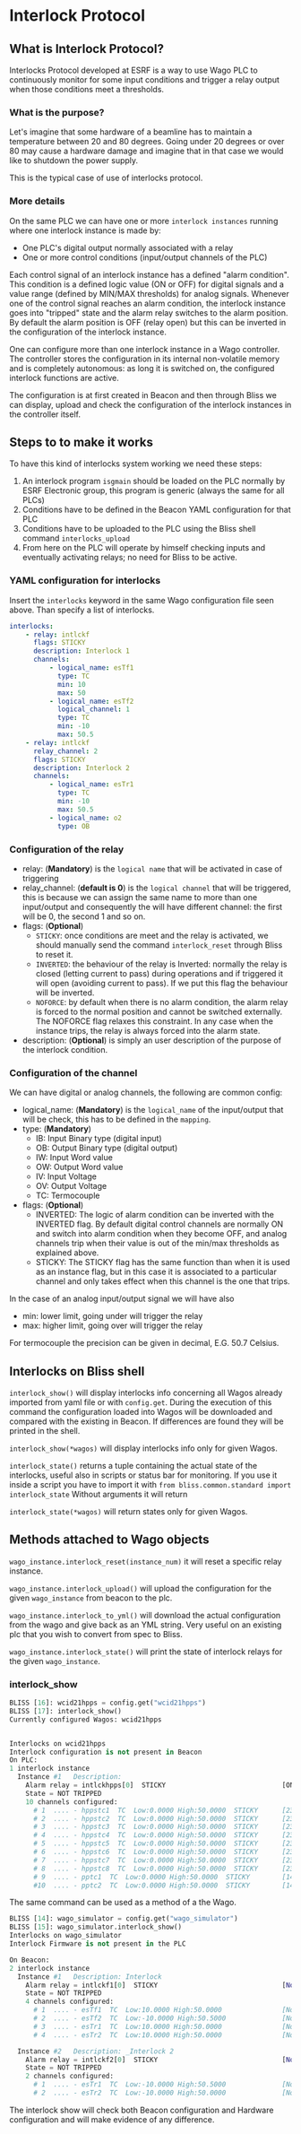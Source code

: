 
# Interlock Protocol

## What is Interlock Protocol? ##

Interlocks Protocol developed at ESRF is a way to use Wago PLC to continuously monitor for some input conditions and
trigger a relay output when those conditions meet a thresholds.

### What is the purpose? ###

Let's imagine that some hardware of a beamline has to maintain a temperature between 20 and 80 degrees.
Going under 20 degrees or over 80 may cause a hardware damage and imagine that in that case we would like to shutdown the power supply.

This is the typical case of use of interlocks protocol.

### More details ###

On the same PLC we can have one or more `interlock instances` running where one interlock instance is made by:

* One PLC's digital output normally associated with a relay
* One or more control conditions (input/output channels of the PLC)

Each control signal of an interlock instance has a defined "alarm condition".
This condition is a defined logic value (ON or OFF) for digital signals and
a value range (defined by MIN/MAX thresholds) for analog signals.
Whenever one of the control signal reaches an alarm condition, the interlock
instance goes into "tripped" state and the alarm relay switches to the alarm
position.
By default the alarm position is OFF (relay open) but this can be inverted
in the configuration of the interlock instance.

One can configure more than one interlock instance in a Wago controller.
The controller stores the configuration in its internal non-volatile memory
and is completely autonomous: as long it is switched on, the configured
interlock functions are active.

The configuration is at first created in Beacon and then through Bliss
we can display, upload and check the configuration of the interlock instances in
the controller itself.

## Steps to to make it works ##

To have this kind of interlocks system working we need these steps:

 1. An interlock program `isgmain` should be loaded on the PLC normally by ESRF Electronic group, this program is generic (always the same
    for all PLCs)
 2. Conditions have to be defined in the Beacon YAML configuration for that PLC
 3. Conditions have to be uploaded to the PLC using the Bliss shell command `interlocks_upload`
 4. From here on the PLC will operate by himself checking inputs and eventually
    activating relays; no need for Bliss to be active.

### YAML configuration for interlocks ###

Insert the `interlocks` keyword in the same Wago configuration file seen above.
Than specify a list of interlocks.

```yaml
interlocks:
    - relay: intlckf
      flags: STICKY
      description: Interlock 1
      channels:
          - logical_name: esTf1
            type: TC
            min: 10
            max: 50
          - logical_name: esTf2
            logical_channel: 1
            type: TC
            min: -10
            max: 50.5
    - relay: intlckf
      relay_channel: 2
      flags: STICKY
      description: Interlock 2
      channels:
          - logical_name: esTr1
            type: TC
            min: -10
            max: 50.5
          - logical_name: o2
            type: OB
``` 

### Configuration of the relay ###

- relay: (**Mandatory**) is the `logical name` that will be activated in case of triggering
- relay_channel: (**default is 0**) is the `logical channel` that will be triggered, this is because we can assign the same name to more than one input/output and consequently the will have different channel: the first will be 0, the second 1 and so on.
- flags: (**Optional**)
    - `STICKY`: once conditions are meet and the relay is activated, we should manually
                send the command `interlock_reset` through Bliss to reset it.
    - `INVERTED`: the behaviour of the relay is Inverted: normally the relay is closed
                 (letting current to pass) during operations and if triggered it will
                 open (avoiding current to pass). If we put this flag the behaviour will
                 be inverted.
    - `NOFORCE`: by default when there is no alarm condition, the alarm relay is forced to
                 the normal position and cannot be switched externally. The NOFORCE flag
                 relaxes this constraint. In any case when the instance trips, the relay is
                 always forced into the alarm state.
- description: (**Optional**) is simply an user description of the purpose of the interlock condition.

### Configuration of the channel ###

We can have digital or analog channels, the following are common config:

- logical_name: (**Mandatory**) is the `logical_name` of the input/output that will be check, this
                has to be defined in the `mapping`.
- type: (**Mandatory**)
    - IB: Input Binary type (digital input)
    - OB: Output Binary type (digital output)
    - IW: Input Word value
    - OW: Output Word value
    - IV: Input Voltage
    - OV: Output Voltage
    - TC: Termocouple
- flags: (**Optional**)
    - INVERTED: The logic of alarm condition can be inverted with the INVERTED flag. By
                default digital control channels are normally ON and switch into alarm
                condition when they become OFF, and analog channels trip when their value
                is out of the min/max thresholds as explained above.
    - STICKY: The STICKY flag has the same function than when it is used as an instance
              flag, but in this case it is associated to a particular channel and only
              takes effect when this channel is the one that trips.


In the case of an analog input/output signal we will have also

- min: lower limit, going under will trigger the relay
- max: higher limit, going over will trigger the relay

For termocouple the precision can be given in decimal, E.G. 50.7 Celsius.


## Interlocks on Bliss shell ##


`interlock_show()` will display interlocks info concerning all Wagos
already imported from yaml file or with `config.get`. 
During the execution of this command the configuration loaded into Wagos
will be downloaded and compared with the existing in Beacon. If
differences are found they will be printed in the shell.

`interlock_show(*wagos)` will display interlocks info only for given Wagos.

`interlock_state()` returns a tuple containing the actual state
of the interlocks, useful also in scripts or status bar for monitoring.
If you use it inside a script you have to import it with 
`from bliss.common.standard import interlock_state`
Without arguments it will return

`interlock_state(*wagos)` will return states only for given Wagos.

## Methods attached to Wago objects ##

`wago_instance.interlock_reset(instance_num)` it will reset a specific
relay instance.

`wago_instance.interlock_upload()` will upload the configuration for the
given `wago_instance` from beacon to the plc.

`wago_instance.interlock_to_yml()` will download the actual configuration from
the wago and give back as an YML string. Very useful on an existing plc
that you wish to convert from spec to Bliss.

`wago_instance.interlock_state()` will print the state of interlock relays for
the given `wago_instance`.

### interlock_show ##

```python
BLISS [16]: wcid21hpps = config.get("wcid21hpps")
BLISS [17]: interlock_show()
Currently configured Wagos: wcid21hpps


Interlocks on wcid21hpps
Interlock configuration is not present in Beacon
On PLC:
1 interlock instance
  Instance #1   Description:
    Alarm relay = intlckhpps[0]  STICKY                             [ON]
    State = NOT TRIPPED
    10 channels configured:
      # 1  .... - hppstc1  TC  Low:0.0000 High:50.0000  STICKY      [23.5]
      # 2  .... - hppstc2  TC  Low:0.0000 High:50.0000  STICKY      [23.1]
      # 3  .... - hppstc3  TC  Low:0.0000 High:50.0000  STICKY      [23.2]
      # 4  .... - hppstc4  TC  Low:0.0000 High:50.0000  STICKY      [23.0]
      # 5  .... - hppstc5  TC  Low:0.0000 High:50.0000  STICKY      [23.1]
      # 6  .... - hppstc6  TC  Low:0.0000 High:50.0000  STICKY      [23.3]
      # 7  .... - hppstc7  TC  Low:0.0000 High:50.0000  STICKY      [23.3]
      # 8  .... - hppstc8  TC  Low:0.0000 High:50.0000  STICKY      [23.6]
      # 9  .... - pptc1  TC  Low:0.0000 High:50.0000  STICKY        [14.1]
      #10  .... - pptc2  TC  Low:0.0000 High:50.0000  STICKY        [14.4]
```

The same command can be used as a method of a the Wago.

```python
BLISS [14]: wago_simulator = config.get("wago_simulator")
BLISS [15]: wago_simulator.interlock_show()
Interlocks on wago_simulator
Interlock Firmware is not present in the PLC

On Beacon:
2 interlock instance
  Instance #1   Description: Interlock
    Alarm relay = intlckf1[0]  STICKY                               [None]
    State = NOT TRIPPED
    4 channels configured:
      # 1  .... - esTf1  TC  Low:10.0000 High:50.0000               [None]
      # 2  .... - esTf2  TC  Low:-10.0000 High:50.5000              [None]
      # 3  .... - esTr1  TC  Low:10.0000 High:50.0000               [None]
      # 4  .... - esTr2  TC  Low:10.0000 High:50.0000               [None]

  Instance #2   Description: _Interlock 2
    Alarm relay = intlckf2[0]  STICKY                               [None]
    State = NOT TRIPPED
    2 channels configured:
      # 1  .... - esTr1  TC  Low:-10.0000 High:50.5000              [None]
      # 2  .... - esTr2  TC  Low:-10.0000 High:50.0000              [None]
```

The interlock show will check both Beacon configuration and Hardware configuration and will make evidence of any difference.
